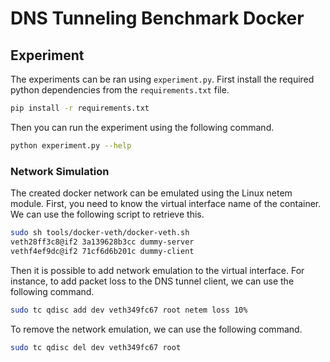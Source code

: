# DNS Tunneling Benchmark Docker

## Experiment

The experiments can be ran using `experiment.py`.
First install the required python dependencies from the `requirements.txt` file.

```bash
pip install -r requirements.txt
```

Then you can run the experiment using the following command.

```bash
python experiment.py --help
```

### Network Simulation

The created docker network can be emulated using the Linux netem module.
First, you need to know the virtual interface name of the container.
We can use the following script to retrieve this.

```bash
sudo sh tools/docker-veth/docker-veth.sh 
veth28ff3c8@if2 3a139628b3cc dummy-server
vethf4ef9dc@if2 71cf6d6b201c dummy-client
```

Then it is possible to add network emulation to the virtual interface.
For instance, to add packet loss to the DNS tunnel client, we can use the following command.

```bash
sudo tc qdisc add dev veth349fc67 root netem loss 10%
```

To remove the network emulation, we can use the following command.

```bash
sudo tc qdisc del dev veth349fc67 root
```
